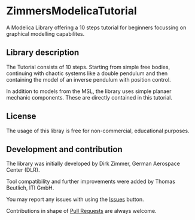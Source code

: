 # ZimmersModelicaTutorial

A Modelica Library offering a 10 steps tutorial for beginners focussing on graphical modelling capabilites.

## Library description

The Tutorial consists of 10 steps. Starting from simple free bodies, continuing with chaotic systems like a double pendulum and then containing the model of an inverse pendulum with position control.

In addition to models from the MSL, the library uses simple planaer mechanic components. These are directly contained in this tutorial. 


## License

The usage of this libray is free for non-commercial, educational purposes.

## Development and contribution
The library was initially developed by Dirk Zimmer, German Aerospace Center (DLR).

Tool compatibility and further improvements were added by Thomas Beutlich, ITI GmbH.

You may report any issues with using the [Issues](../../issues) button.

Contributions in shape of [Pull Requests](../../pulls) are always welcome.
